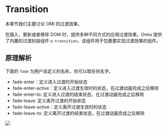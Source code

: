 # Transition

本章节我们主要讨论 OMI 的过渡效果。

在插入、更新或者移除 DOM 时，提供多种不同方式的应用过渡效果。Omiu 提供了内置的过渡封装组件 `o-transition`，该组件用于包裹要实现过渡效果的组件。

## 原理解析

下面的 `fade` 为用户自定义的名称，你可以取任何名字。

* fade-enter：定义进入过渡的开始状态
* fade-enter-active：定义进入过渡生效时的状态，在过渡动画完成之后移除
* fade-enter-to:  定义进入过渡的结束状态，在过渡动画完成之后移除
* fade-leave: 定义离开过渡的开始状态
* fade-leave-active：定义离开过渡生效时的状态
* fade-leave-to:  定义离开过渡的结束状态，在过渡动画完成之后移除

![](https://gtimg.wechatpay.cn/resource/xres/img/202207/888dbf519cb293f6bdb98e3445ef63b8_1200x600.png)